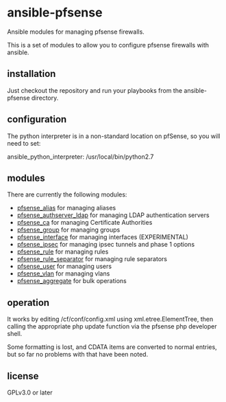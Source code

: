 # ansible-pfsense
Ansible modules for managing pfsense firewalls.

This is a set of modules to allow you to configure pfsense firewalls with ansible.

## installation

Just checkout the repository and run your playbooks from the ansible-pfsense directory.

## configuration

The python interpreter is in a non-standard location on pfSense, so you will
need to set:

 ansible_python_interpreter: /usr/local/bin/python2.7

## modules
There are currently the following modules:

* [pfsense_alias](https://github.com/opoplawski/ansible-pfsense/wiki/pfsense_alias) for managing aliases
* [pfsense_authserver_ldap](https://github.com/opoplawski/ansible-pfsense/wiki/pfsense_authserver_ldap) for managing LDAP authentication servers
* [pfsense_ca](https://github.com/opoplawski/ansible-pfsense/wiki/pfsense_ca) for managing Certificate Authorities
* [pfsense_group](https://github.com/opoplawski/ansible-pfsense/wiki/pfsense_group) for managing groups
* [pfsense_interface](https://github.com/opoplawski/ansible-pfsense/wiki/pfsense_interface) for managing interfaces (EXPERIMENTAL)
* [pfsense_ipsec](https://github.com/opoplawski/ansible-pfsense/wiki/pfsense_ipsec) for managing ipsec tunnels and phase 1 options
* [pfsense_rule](https://github.com/opoplawski/ansible-pfsense/wiki/pfsense_rule) for managing rules
* [pfsense_rule_separator](https://github.com/opoplawski/ansible-pfsense/wiki/pfsense_rule_separator) for managing rule separators
* [pfsense_user](https://github.com/opoplawski/ansible-pfsense/wiki/pfsense_user) for managing users
* [pfsense_vlan](https://github.com/opoplawski/ansible-pfsense/wiki/pfsense_vlan) for managing vlans
* [pfsense_aggregate](https://github.com/opoplawski/ansible-pfsense/wiki/pfsense_alias) for bulk operations

## operation

It works by editing /cf/conf/config.xml using xml.etree.ElementTree, then
calling the appropriate php update function via the pfsense php developer
shell.

Some formatting is lost, and CDATA items are converted to normal entries,
but so far no problems with that have been noted.

## license

GPLv3.0 or later
